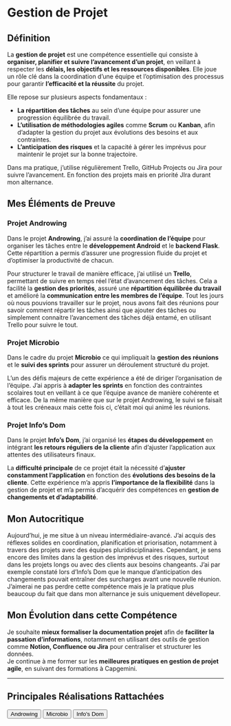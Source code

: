 # Gestion de Projet

## Définition

La **gestion de projet** est une compétence essentielle qui consiste à **organiser, planifier et suivre l’avancement d’un projet**, en veillant à respecter les **délais, les objectifs et les ressources disponibles**. Elle joue un rôle clé dans la coordination d’une équipe et l’optimisation des processus pour garantir **l’efficacité et la réussite** du projet.  

Elle repose sur plusieurs aspects fondamentaux :  
- **La répartition des tâches** au sein d’une équipe pour assurer une progression équilibrée du travail.  
- **L’utilisation de méthodologies agiles** comme **Scrum** ou **Kanban**, afin d’adapter la gestion du projet aux évolutions des besoins et aux contraintes.  
- **L’anticipation des risques** et la capacité à gérer les imprévus pour maintenir le projet sur la bonne trajectoire.

Dans ma pratique, j’utilise régulièrement Trello, GitHub Projects ou Jira pour suivre l’avancement. En fonction des projets mais en priorité JIra durant mon alternance.


## Mes Éléments de Preuve

### Projet Androwing  

Dans le projet **Androwing**, j’ai assuré la **coordination de l’équipe** pour organiser les tâches entre le **développement Android** et le **backend Flask**. Cette répartition a permis d’assurer une progression fluide du projet et d’optimiser la productivité de chacun.

Pour structurer le travail de manière efficace, j’ai utilisé un **Trello**, permettant de suivre en temps réel l’état d’avancement des tâches. Cela a facilité la **gestion des priorités**, assuré une **répartition équilibrée du travail** et amélioré la **communication entre les membres de l’équipe**.
Tout les jours où nous pouvions travailler sur le projet, nous avons fait des réunions pour savoir comment répartir les tâches ainsi que ajouter des tâches ou simplement connaitre l’avancement des tâches déjà entamé, en utilisant Trello pour suivre le tout.


### Projet Microbio  

Dans le cadre du projet **Microbio** ce qui impliquait la **gestion des réunions** et le **suivi des sprints** pour assurer un déroulement structuré du projet.

L’un des défis majeurs de cette expérience a été de diriger l’organisation de l’équipe. J’ai appris à **adapter les sprints** en fonction des contraintes scolaires tout en veillant à ce que l’équipe avance de manière cohérente et efficace. De la même manière que sur le projet Androwing, le suivi se faisait à tout les créneaux mais cette fois ci, c’était moi qui animé les réunions.


### Projet Info’s Dom  

Dans le projet **Info’s Dom**, j’ai organisé les **étapes du développement** en intégrant **les retours réguliers de la cliente** afin d’ajuster l’application aux attentes des utilisateurs finaux.

La **difficulté principale** de ce projet était la nécessité d’**ajuster constamment l’application** en fonction des **évolutions des besoins de la cliente**. Cette expérience m’a appris **l’importance de la flexibilité** dans la gestion de projet et m’a permis d’acquérir des compétences en **gestion de changements et d’adaptabilité**.


## Mon Autocritique

Aujourd’hui, je me situe à un niveau intermédiaire-avancé. J’ai acquis des réflexes solides en coordination, planification et priorisation, notamment à travers des projets avec des équipes pluridisciplinaires. Cependant, je sens encore des limites dans la gestion des imprévus et des risques, surtout dans les projets longs ou avec des clients aux besoins changeants. J’ai par exemple constaté lors d’Info’s Dom que le manque d’anticipation des changements pouvait entraîner des surcharges avant une nouvelle réunion. J’aimerai ne pas perdre cette compétence mais je la pratique plus beaucoup du fait que dans mon alternance je suis uniquement dévellopeur.


## Mon Évolution dans cette Compétence

Je souhaite **mieux formaliser la documentation projet** afin de **faciliter la passation d’informations**, notamment en utilisant des outils de gestion comme **Notion, Confluence ou Jira** pour centraliser et structurer les données.  
Je continue à me former sur les **meilleures pratiques en gestion de projet agile**, en suivant des formations à Capgemini.


---

## Principales Réalisations Rattachées

<script>
  import { Button } from 'flowbite-svelte';
</script>

<Button pill href="/projects/androwing" color="alternative">Androwing</Button>
<Button pill href="/projects/microbio" color="alternative">Microbio</Button>
<Button pill href="/projects/infos-dom" color="alternative">Info's Dom</Button>
